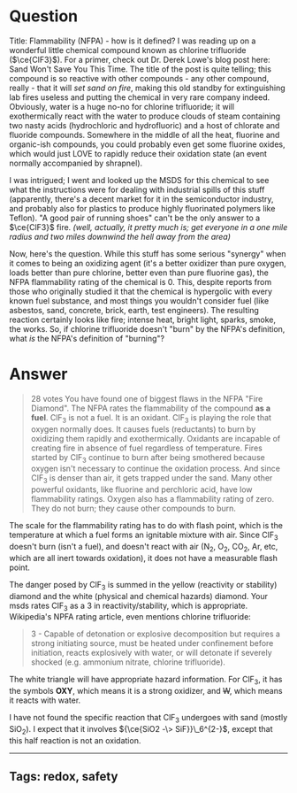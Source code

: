 # Question
Title: Flammability (NFPA) - how is it defined?
I was reading up on a wonderful little chemical compound known as chlorine trifluoride ($\ce{ClF3}$). For a primer, check out Dr. Derek Lowe's blog post here: Sand Won't Save You This Time. The title of the post is quite telling; this compound is so reactive with other compounds - any other compound, really - that it will *set sand on fire*, making this old standby for extinguishing lab fires useless and putting the chemical in very rare company indeed. Obviously, water is a huge no-no for chlorine trifluoride; it will exothermically react with the water to produce clouds of steam containing two nasty acids (hydrochloric and hydrofluoric) and a host of chlorate and fluoride compounds. Somewhere in the middle of all the heat, fluorine and organic-ish compounds, you could probably even get some fluorine oxides, which would just LOVE to rapidly reduce their oxidation state (an event normally accompanied by shrapnel).

I was intrigued; I went and looked up the MSDS for this chemical to see what the instructions were for dealing with industrial spills of this stuff (apparently, there's a decent market for it in the semiconductor industry, and probably also for plastics to produce highly fluorinated polymers like Teflon). "A good pair of running shoes" can't be the only answer to a $\ce{ClF3}$ fire. *(well, actually, it pretty much is; get everyone in a one mile radius and two miles downwind the hell away from the area)*

Now, here's the question. While this stuff has some serious "synergy" when it comes to being an oxidizing agent (it's a better oxidizer than pure oxygen, loads better than pure chlorine, better even than pure fluorine gas), the NFPA flammability rating of the chemical is 0. This, despite reports from those who originally studied it that the chemical is hypergolic with every known fuel substance, and most things you wouldn't consider fuel (like asbestos, sand, concrete, brick, earth, test engineers). The resulting reaction certainly looks like fire; intense heat, bright light, sparks, smoke, the works. So, if chlorine trifluoride doesn't "burn" by the NFPA's definition, what *is* the NFPA's definition of "burning"?

# Answer
> 28 votes
You have found one of biggest flaws in the NFPA "Fire Diamond". The NFPA rates the flammability of the compound **as a fuel**. ClF<sub>3</sub> is not a fuel. It is an oxidant. ClF<sub>3</sub> is playing the role that oxygen normally does. It causes fuels (reductants) to burn by oxidizing them rapidly and exothermically. Oxidants are incapable of creating fire in absence of fuel regardless of temperature. Fires started by ClF<sub>3</sub> continue to burn after being smothered because oxygen isn't necessary to continue the oxidation process. And since ClF<sub>3</sub> is denser than air, it gets trapped under the sand. Many other powerful oxidants, like fluorine and perchloric acid, have low flammability ratings. Oxygen also has a flammability rating of zero. They do not burn; they cause other compounds to burn.

The scale for the flammability rating has to do with flash point, which is the temperature at which a fuel forms an ignitable mixture with air. Since ClF<sub>3</sub> doesn't burn (isn't a fuel), and doesn't react with air (N<sub>2</sub>, O<sub>2</sub>, CO<sub>2</sub>, Ar, etc, which are all inert towards oxidation), it does not have a measurable flash point. 

The danger posed by ClF<sub>3</sub> is summed in the yellow (reactivity or stability) diamond and the white (physical and chemical hazards) diamond. Your msds rates ClF<sub>3</sub> as a 3 in reactivity/stability, which is appropriate. Wikipedia's NPFA rating article, even mentions chlorine trifluoride:

> 3 - Capable of detonation or explosive decomposition but requires a strong initiating source, must be heated under confinement before initiation, reacts explosively with water, or will detonate if severely shocked (e.g. ammonium nitrate, chlorine trifluoride).

The white triangle will have appropriate hazard information. For ClF<sub>3</sub>, it has the symbols **OXY**, which means it is a strong oxidizer, and ~~W~~, which means it reacts with water. 

I have not found the specific reaction that ClF<sub>3</sub> undergoes with sand (mostly SiO<sub>2</sub>). I expect that it involves ${\ce{SiO2 -\> SiF}}\_6^{2-}$, except that this half reaction is not an oxidation.

---
Tags: redox, safety
---
